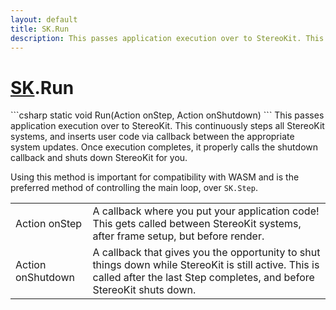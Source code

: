 ```yaml
---
layout: default
title: SK.Run
description: This passes application execution over to StereoKit. This continuously steps all StereoKit systems, and inserts user code via callback between the appropriate system updates. Once execution completes, it properly calls the shutdown callback and shuts down StereoKit for you.  Using this method is important for compatibility with WASM and is the preferred method of controlling the main loop, over SK.Step.
---
```

# [SK]({{site.url}}/Pages/Reference/SK.html).Run

<div class='signature' markdown='1'>
```csharp
static void Run(Action onStep, Action onShutdown)
```
This passes application execution over to StereoKit.
This continuously steps all StereoKit systems, and inserts user
code via callback between the appropriate system updates. Once
execution completes, it properly calls the shutdown callback and
shuts down StereoKit for you.

Using this method is important for compatibility with WASM and is
the preferred method of controlling the main loop, over
`SK.Step`.
</div>

|  |  |
|--|--|
|Action onStep|A callback where you put your application              code! This gets called between StereoKit systems, after frame              setup, but before render.|
|Action onShutdown|A callback that gives you the             opportunity to shut things down while StereoKit is still active.             This is called after the last Step completes, and before             StereoKit shuts down.|




